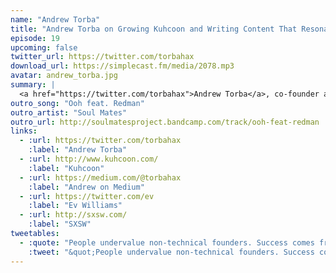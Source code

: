 ```yaml
---
name: "Andrew Torba"
title: "Andrew Torba on Growing Kuhcoon and Writing Content That Resonates"
episode: 19
upcoming: false
twitter_url: https://twitter.com/torbahax
download_url: https://simplecast.fm/media/2078.mp3
avatar: andrew_torba.jpg
summary: |
  <a href="https://twitter.com/torbahax">Andrew Torba</a>, co-founder and CEO of <a href="http://www.kuhcoon.com/">Kuhcoon</a>, tells us about how he’s been able to grow a large audience just by writing on Medium, and what it is about his content that really resonates with people. He also talks about how he uses his own product to sell…his own product.
outro_song: "Ooh feat. Redman"
outro_artist: "Soul Mates"
outro_url: http://soulmatesproject.bandcamp.com/track/ooh-feat-redman
links:
  - :url: https://twitter.com/torbahax
    :label: "Andrew Torba"
  - :url: http://www.kuhcoon.com/
    :label: "Kuhcoon"
  - :url: https://medium.com/@torbahax
    :label: "Andrew on Medium"
  - :url: https://twitter.com/ev
    :label: "Ev Williams"
  - :url: http://sxsw.com/
    :label: "SXSW"
tweetables:
  - :quote: "People undervalue non-technical founders. Success comes from the marriage of liberal arts and technology"
    :tweet: "&quot;People undervalue non-technical founders. Success comes from the marriage of liberal arts and technology&quot; -@torbahax"
---
```

